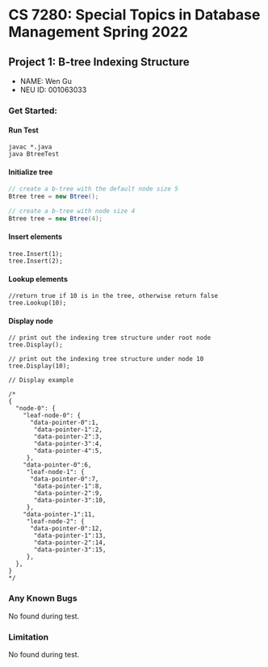 # CS 7280: Special Topics in Database Management Spring 2022
## Project 1: B-tree Indexing Structure

* NAME: Wen Gu
* NEU ID: 001063033

### Get Started:

#### Run Test
```shell
javac *.java
java BtreeTest
```

#### Initialize tree

```java
// create a b-tree with the default node size 5
Btree tree = new Btree();

// create a b-tree with node size 4
Btree tree = new Btree(4);
```

#### Insert elements
```
tree.Insert(1);
tree.Insert(2);
```
#### Lookup elements
```
//return true if 10 is in the tree, otherwise return false
tree.Lookup(10);
```

#### Display node
```
// print out the indexing tree structure under root node
tree.Display();

// print out the indexing tree structure under node 10
tree.Display(10);

// Display example

/*
{
  "node-0": {
    "leaf-node-0": {
      "data-pointer-0":1,
       "data-pointer-1":2,
       "data-pointer-2":3,
       "data-pointer-3":4,
       "data-pointer-4":5,
     },
    "data-pointer-0":6,
     "leaf-node-1": {
      "data-pointer-0":7,
       "data-pointer-1":8,
       "data-pointer-2":9,
       "data-pointer-3":10,
     },
    "data-pointer-1":11,
     "leaf-node-2": {
      "data-pointer-0":12,
       "data-pointer-1":13,
       "data-pointer-2":14,
       "data-pointer-3":15,
     },
  },
}
*/
```

### Any Known Bugs
No found during test.

### Limitation
No found during test.
